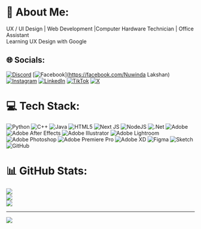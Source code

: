 # 💫 About Me:
UX / UI Design | Web Development |Computer Hardware Technician | Office Assistant<br>Learning UX Design with Google<br>


## 🌐 Socials:
[![Discord](https://img.shields.io/badge/Discord-%237289DA.svg?logo=discord&logoColor=white)](https://discord.gg/1273360332575866891) [![Facebook](https://img.shields.io/badge/Facebook-%231877F2.svg?logo=Facebook&logoColor=white)](https://facebook.com/Nuwinda Lakshan) [![Instagram](https://img.shields.io/badge/Instagram-%23E4405F.svg?logo=Instagram&logoColor=white)](https://instagram.com/nuwinda_lakshan) [![LinkedIn](https://img.shields.io/badge/LinkedIn-%230077B5.svg?logo=linkedin&logoColor=white)](https://linkedin.com/in/nuwinda_lakshan) [![TikTok](https://img.shields.io/badge/TikTok-%23000000.svg?logo=TikTok&logoColor=white)](https://tiktok.com/@nuwinda_lakshan) [![X](https://img.shields.io/badge/X-black.svg?logo=X&logoColor=white)](https://x.com/nuwinda_lakshan) 

# 💻 Tech Stack:
![Python](https://img.shields.io/badge/python-3670A0?style=for-the-badge&logo=python&logoColor=ffdd54) ![C++](https://img.shields.io/badge/c++-%2300599C.svg?style=for-the-badge&logo=c%2B%2B&logoColor=white) ![Java](https://img.shields.io/badge/java-%23ED8B00.svg?style=for-the-badge&logo=openjdk&logoColor=white) ![HTML5](https://img.shields.io/badge/html5-%23E34F26.svg?style=for-the-badge&logo=html5&logoColor=white) ![Next JS](https://img.shields.io/badge/Next-black?style=for-the-badge&logo=next.js&logoColor=white) ![NodeJS](https://img.shields.io/badge/node.js-6DA55F?style=for-the-badge&logo=node.js&logoColor=white) ![.Net](https://img.shields.io/badge/.NET-5C2D91?style=for-the-badge&logo=.net&logoColor=white) ![Adobe](https://img.shields.io/badge/adobe-%23FF0000.svg?style=for-the-badge&logo=adobe&logoColor=white) ![Adobe After Effects](https://img.shields.io/badge/Adobe%20After%20Effects-9999FF.svg?style=for-the-badge&logo=Adobe%20After%20Effects&logoColor=white) ![Adobe Illustrator](https://img.shields.io/badge/adobe%20illustrator-%23FF9A00.svg?style=for-the-badge&logo=adobe%20illustrator&logoColor=white) ![Adobe Lightroom](https://img.shields.io/badge/Adobe%20Lightroom-31A8FF.svg?style=for-the-badge&logo=Adobe%20Lightroom&logoColor=white) ![Adobe Photoshop](https://img.shields.io/badge/adobe%20photoshop-%2331A8FF.svg?style=for-the-badge&logo=adobe%20photoshop&logoColor=white) ![Adobe Premiere Pro](https://img.shields.io/badge/Adobe%20Premiere%20Pro-9999FF.svg?style=for-the-badge&logo=Adobe%20Premiere%20Pro&logoColor=white) ![Adobe XD](https://img.shields.io/badge/Adobe%20XD-470137?style=for-the-badge&logo=Adobe%20XD&logoColor=#FF61F6) ![Figma](https://img.shields.io/badge/figma-%23F24E1E.svg?style=for-the-badge&logo=figma&logoColor=white) ![Sketch](https://img.shields.io/badge/Sketch-FFB387?style=for-the-badge&logo=sketch&logoColor=black) ![GitHub](https://img.shields.io/badge/github-%23121011.svg?style=for-the-badge&logo=github&logoColor=white)
# 📊 GitHub Stats:
![](https://github-readme-stats.vercel.app/api?username=nuwind&theme=dark&hide_border=false&include_all_commits=false&count_private=false)<br/>
![](https://nirzak-streak-stats.vercel.app/?user=nuwind&theme=dark&hide_border=false)<br/>
![](https://github-readme-stats.vercel.app/api/top-langs/?username=nuwind&theme=dark&hide_border=false&include_all_commits=false&count_private=false&layout=compact)

---
[![](https://visitcount.itsvg.in/api?id=nuwind&icon=0&color=0)](https://visitcount.itsvg.in)

<!-- Proudly created with GPRM ( https://gprm.itsvg.in ) -->
